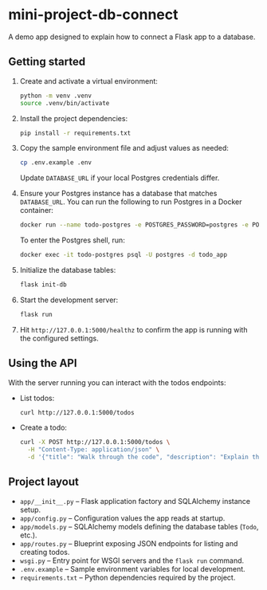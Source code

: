 # mini-project-db-connect

A demo app designed to explain how to connect a Flask app to a database.

## Getting started

1. Create and activate a virtual environment:

   ```bash
   python -m venv .venv
   source .venv/bin/activate
   ```

2. Install the project dependencies:

   ```bash
   pip install -r requirements.txt
   ```

3. Copy the sample environment file and adjust values as needed:

   ```bash
   cp .env.example .env
   ```

   Update `DATABASE_URL` if your local Postgres credentials differ.
4. Ensure your Postgres instance has a database that matches `DATABASE_URL`.
   You can run the following to run Postgres in a Docker container:

   ```bash
   docker run --name todo-postgres -e POSTGRES_PASSWORD=postgres -e POSTGRES_DB=todo_app -p 5432:5432 -d postgres:16
   ```

   To enter the Postgres shell, run:

   ```bash
   docker exec -it todo-postgres psql -U postgres -d todo_app
   ```

5. Initialize the database tables:

   ```bash
   flask init-db
   ```

6. Start the development server:

   ```bash
   flask run
   ```

7. Hit `http://127.0.0.1:5000/healthz` to confirm the app is running with the configured settings.

## Using the API

With the server running you can interact with the todos endpoints:

- List todos:

  ```bash
  curl http://127.0.0.1:5000/todos
  ```

- Create a todo:

  ```bash
  curl -X POST http://127.0.0.1:5000/todos \
    -H "Content-Type: application/json" \
    -d '{"title": "Walk through the code", "description": "Explain the Flask and SQLAlchemy flow"}'
  ```

## Project layout

- `app/__init__.py` – Flask application factory and SQLAlchemy instance setup.
- `app/config.py` – Configuration values the app reads at startup.
- `app/models.py` – SQLAlchemy models defining the database tables (`Todo`, etc.).
- `app/routes.py` – Blueprint exposing JSON endpoints for listing and creating todos.
- `wsgi.py` – Entry point for WSGI servers and the `flask run` command.
- `.env.example` – Sample environment variables for local development.
- `requirements.txt` – Python dependencies required by the project.

